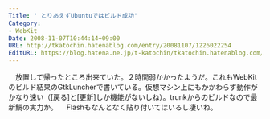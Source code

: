 ```yaml
---
Title: ' とりあえずUbuntuではビルド成功'
Category:
- WebKit
Date: 2008-11-07T10:44:14+09:00
URL: http://tkatochin.hatenablog.com/entry/20081107/1226022254
EditURL: https://blog.hatena.ne.jp/t-katochin/tkatochin.hatenablog.com/atom/entry/6653586347154754447
---
```


　放置して帰ったところ出来ていた。２時間弱かかったようだ。これもWebKitのビルド結果のGtkLuncherで書いている。仮想マシン上にもかかわらず動作がかなり速い（[戻る]と[更新]しか機能がないしね）。trunkからのビルドなので最新鯛の実力か。
　Flashもなんとなく貼り付いてはいるし凄いね。
